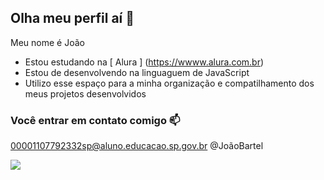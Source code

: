 ## Olha meu perfil aí 💙

Meu nome é João

 - Estou estudando na [ Alura ] (https://wwww.alura.com.br)
 - Estou de desenvolvendo na linguaguem de JavaScript
 - Utilizo esse espaço para a minha organização e compatilhamento dos meus projetos desenvolvidos

### Você entrar em contato comigo 📫

00001107792332sp@aluno.educacao.sp.gov.br
@JoãoBartel

![](https://media1.tenor.com/m/C4u_Q9VzxRkAAAAC/marvel-future-fight-doctor-doom.gif)
